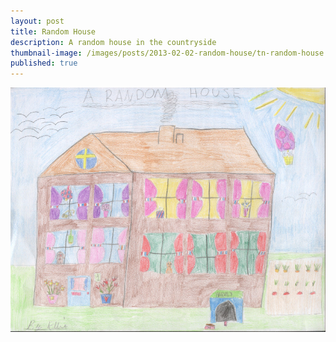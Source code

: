 ```yaml
---
layout: post
title: Random House
description: A random house in the countryside
thumbnail-image: /images/posts/2013-02-02-random-house/tn-random-house.jpg
published: true
---
```


[![Random House ](/images/posts/2013-02-02-random-house/random-house.jpg)](/images/posts/2013-02-02-random-house/tn-random-house.jpg)